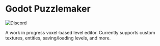 # Godot Puzzlemaker
[![Discord](https://img.shields.io/discord/678074864346857482?logo=discord&style=flat-square)](https://discord.gg/ASgHfkX/)

A work in progress voxel-based level editor. Currently supports custom textures, entities, saving/loading levels, and more.
